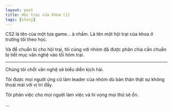 ```yaml
---
layout: post
title: Hội trại của khoa [1]
tags: [story]
---
```


CS2 là tên của một tựa game... à nhầm. Là tên một hội trại của khoa ở trường tôi theo học.

Và để chuẩn bị cho hội trại, tôi cùng với nhóm đã được phân chia cần chuẩn bị tiết mục văn nghệ vào tối hôm trại.


--- 

Chúng tôi chốt văn nghệ sẽ biểu diễn kịch hài.

Tôi được mọi người ứng cử làm leader của nhóm dù bản thân thật sự không thoải mái với vị trí đấy.

Tôi phân việc cho mọi người làm việc và hi vọng mọi thứ sẽ ổn.


...